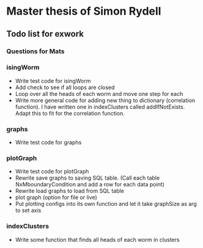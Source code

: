 # Master thesis of Simon Rydell

## Todo list for exwork ##

### Questions for Mats ###

### isingWorm ###

* Write test code for isingWorm
* Add check to see if all loops are closed
* Loop over all the heads of each worm and move one step for each
* Write more general code for adding new thing to dictionary (correlation function). I have written one in indexClusters called addIfNotExists. Adapt this to fit for the correlation function.

### graphs ###

* Write test code for graphs

### plotGraph ###

* Write test code for plotGraph
* Rewrite save graphs to saving SQL table. (Call each table NxMboundaryCondition and add a row for each data point)
* Rewrite load graphs to load from SQL table
* plot graph (option for file or live)
* Put plotting configs into its own function and let it take graphSize as arg to set axis

### indexClusters ###

* Write some function that finds all heads of each worm in clusters
